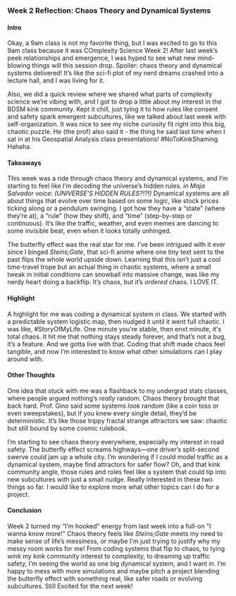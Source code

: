 ### Week 2 Reflection: Chaos Theory and Dynamical Systems

#### Intro

Okay, a 9am class is not my favorite thing, but I was excited to go to this 9am class because it was COmplexity Science Week 2! After last week’s peek relationships and emergence, I was hyped to see what new mind-blowing things will this session drop. Spoiler: chaos theory and dynamical systems delivered! It’s like the sci-fi plot of my nerd dreams crashed into a lecture hall, and I was living for it.

Also, we did a quick review where we shared what parts of complexity science we’re vibing with, and I got to drop a little about my interest in the BDSM kink community. Kept it chill, just tying it to how rules like consent and safety spark emergent subcultures, like we talked about last week with self-organization. It was nice to see my niche curiosity fit right into this big, chaotic puzzle. He (the prof) also said it - the thing he said last time when I sat in at his Geospatial Analysis class presentations! #NoToKinkShaming Hahaha.

#### Takeaways

This week was a ride through chaos theory and dynamical systems, and I’m starting to feel like I’m decoding the universe’s hidden rules. *in Maja Salvador voice: (UNIVERSE'S HIDDEN RULES?!?!)* Dynamical systems are all about things that evolve over time based on some logic, like stock prices ticking along or a pendulum swinging. I got how they have a “state” (where they’re at), a “rule” (how they shift), and “time” (step-by-step or continuous). It’s like the traffic, weather, and even memes are dancing to some invisible beat, even when it looks totally unhinged.

The butterfly effect was the real star for me. I’ve been intrigued with it ever since I binged *Steins;Gate*, that sci-fi anime where one tiny text sent to the past flips the whole world upside down. Learning that this isn’t just a cool time-travel trope but an actual thing in chaotic systems, where a small tweak in initial conditions can snowball into massive change, was like my nerdy heart doing a backflip. It’s chaos, but it’s *ordered* chaos. I LOVE IT.

#### Highlight

A highlight for me was coding a dynamical system in class. We started with a predictable system logistic map, then nudged it until it went full chaotic. I was like, #StoryOfMyLife. One minute you're stable, then enxt minute, it's total chaos. It hit me that nothing stays steady forever, and that’s not a bug, it’s a feature. And we gotta live with that. Coding that shift made chaos feel tangible, and now I’m interested to know what other simulations can I play around with.

#### Other Thoughts

One idea that stuck with me was a flashback to my undergrad stats classes, where people argued nothing’s *really* random. Chaos theory brought that back hard. Prof. Gino said some systems *look* random (like a coin toss or even sweepstakes), but if you knew every single detail, they’d be deterministic. It’s like those trippy fractal strange attractors we saw: chaotic but still bound by some cosmic rulebook.

I’m starting to see chaos theory everywhere, especially my interest in road safety. The butterfly effect screams highways—one driver’s split-second swerve could jam up a whole city. I’m wondering if I could model traffic as a dynamical system, maybe find attractors for safer flow? Oh, and that kink community angle, those rules and roles feel like a system that could tip into new subcultures with just a small nudge. Really interested in these two things so far. I would like to explore more what other topics can I do for a project.

#### Conclusion

Week 2 turned my “I’m hooked” energy from last week into a full-on "I wanna know more!" Chaos theory feels like *Steins;Gate* meets my need to make sense of life’s messiness, or maybe I'm just trying to justify why my messy room works for me! From coding systems that flip to chaos, to tying *wink* my kink community interest to complexity, to dreaming up traffic safety, I’m seeing the world as one big dynamical system, and I want in. I’m happy to mess with more simulations and maybe pitch a project blending the butterfly effect with something real, like safer roads or evolving subcultures. Still Excited for the next week!